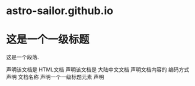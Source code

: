 # astro-sailor.github.io
<!DOCTYPE html>
<html lang="zh-cn">
 <head>
 <meta charset="utf-8"/>
 <title>我的第⼀个⽹⻚</title>
 </head>
 <body>
 <h1>这是⼀个⼀级标题</h1>
 <p>这是⼀个段落.</p>
 </body>
</html>
声明该⽂档是 HTML⽂档
声明该⽂档是 ⼤陆中⽂⽂档
声明⽂档内容的 编码⽅式
声明 ⽂档名称
声明⼀个⼀级标题元素
声明
